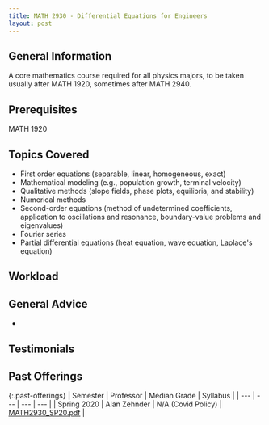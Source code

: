 ```yaml
---
title: MATH 2930 - Differential Equations for Engineers
layout: post
---
```


<link rel="stylesheet" href="../main.css">

## General Information

A core mathematics course required for all physics majors, to be taken usually after MATH 1920, sometimes after MATH 2940.

## Prerequisites

MATH 1920

## Topics Covered

  - First order equations (separable, linear, homogeneous, exact)
  - Mathematical modeling (e.g., population growth, terminal velocity)
  - Qualitative methods (slope fields, phase plots, equilibria, and stability)
  - Numerical methods
  - Second-order equations (method of undetermined coefficients, application to oscillations and resonance, boundary-value problems and eigenvalues)
  - Fourier series
  - Partial differential equations (heat equation, wave equation, Laplace's equation)

## Workload



## General Advice

  - 

## Testimonials



## Past Offerings

{:.past-offerings}
| Semester | Professor | Median Grade | Syllabus |
| --- | --- | --- | --- |
| Spring 2020 | Alan Zehnder | N/A (Covid Policy) | <a href="/syllabi/MATH2930_SP20.pdf">MATH2930_SP20.pdf</a> |
